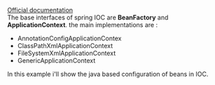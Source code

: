 
[Official documentation](https://docs.spring.io/spring-framework/docs/current/reference/html/core.html#spring-core)  
The base interfaces of spring IOC are **BeanFactory** and **ApplicationContext**.
the main implementations are :  
- AnnotationConfigApplicationContex
- ClassPathXmlApplicationContext
- FileSystemXmlApplicationContext
- GenericApplicationContext

In this example i'll show the java based configuration of beans in IOC.  
